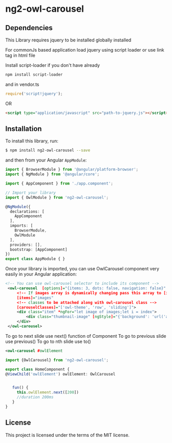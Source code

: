 # ng2-owl-carousel

## Dependencies

This Library requires jquery to be installed globally installed

For commonJs based application load jquery using script loader or use link tag in html file

Install script-loader if you don't have already
```bash
npm install script-loader
```

and in vendor.ts
```js
require('script!jquery');
```

OR

```html
<script type="application/javascript" src="path-to-jquery.js"></script>
```


## Installation

To install this library, run:

```bash
$ npm install ng2-owl-carousel --save
```

and then from your Angular `AppModule`:

```typescript
import { BrowserModule } from '@angular/platform-browser';
import { NgModule } from '@angular/core';

import { AppComponent } from './app.component';

// Import your library
import { OwlModule } from 'ng2-owl-carousel';

@NgModule({
  declarations: [
    AppComponent
  ],
  imports: [
    BrowserModule,
    OwlModule
  ],
  providers: [],
  bootstrap: [AppComponent]
})
export class AppModule { }
```
Once your library is imported, you can use OwlCarousel component very easily in your Angular application:

```xml
<!-- You can use owl-carousel selector to include its component -->
 <owl-carousel  [options]="{items: 3, dots: false, navigation: false}"
     <!-- If images array is dynamically changing pass this array to [items] input -->
     [items]="images"
     <!-- classes to be attached along with owl-carousel class -->
     [carouselClasses]="['owl-theme', 'row', 'sliding']">
     <div class="item" *ngFor="let image of images;let i = index">
         <div class="thumbnail-image" [ngStyle]="{'background': 'url('abc.jpg')no-repeat scroll center center / 80px 80px'}"></div>
     </div>
 </owl-carousel>
```

To go to next slide use next() function of Component
To go to previous slide use previous()
To go to nth slide use to()
```xml
<owl-carousel #owlElement


```

```typescript
import {OwlCarousel} from 'ng2-owl-carousel';

export class HomeComponent {
@ViewChild('owlElement') owlElement: OwlCarousel


   fun() {
     this.owlElement.next([200])
     //duration 200ms
   }
}
```

## License

This project is licensed under the terms of the MIT license.
